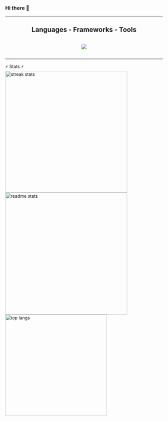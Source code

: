 ### Hi there 👋

<!--
**FelipeNarciso/FelipeNarciso** is a ✨ _special_ ✨ repository because its `README.md` (this file) appears on your GitHub profile.

Here are some ideas to get you started:

- 🔭 I’m currently working on ...
- 🌱 I’m currently learning ...
- 👯 I’m looking to collaborate on ...
- 🤔 I’m looking for help with ...
- 💬 Ask me about ...
- 📫 How to reach me: ...
- 😄 Pronouns: ...
- ⚡ Fun fact: ...
-->
<hr/>
 
<h2 align="center">Languages - Frameworks - Tools</h2>
<br/>
<div align="center">
  <img src="https://skillicons.dev/icons?i=vscode,html,css,js,bootstrap,react,next,typescript,tailwind" />
</div>


<br/>
<hr/>


<div aling="center>
 <h2 align="center">⚡ Stats ⚡</h2>
<br>
<img width=390 src="https://streak-stats.demolab.com/?user=FelipeNarciso&count_private=true&theme=react&border_radius=10" alt="streak stats"/>
 <img width=390 src="https://github-readme-stats.vercel.app/api?username=FelipeNarciso&count_private=true&show_icons=true&theme=react&rank_icon=github&border_radius=10" alt="readme stats" />
 <br/>
<img width=325 align="center" src="https://github-readme-stats.vercel.app/api/top-langs/?username=FelipeNarciso&hide=HTML&langs_count=8&layout=compact&theme=react&border_radius=10&size_weight=0.5&count_weight=0.5&exclude_repo=github-readme-stats" alt="top langs" />
</div>


